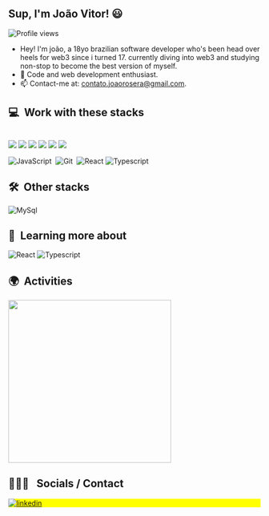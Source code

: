 ## Sup, I'm João Vitor! 😃

<p align="left"> <img src="https://komarev.com/ghpvc/?username=joaorosera&color=blue" alt="Profile views" /> </p>

- Hey! I'm joão, a 18yo brazilian software developer who's been head over heels for web3 since i turned 17. currently diving into web3 and studying non-stop to become the best version of myself.
- 🌱 Code and web development enthusiast.
- 📫 Contact-me at: contato.joaorosera@gmail.com.

  
## 💻 &nbsp;Work with these stacks
 <br>
<img src="https://img.shields.io/badge/JavaScript-000000.svg?style=for-the-badge&logo=javascript&logoColor=F7E017">
<img src="https://img.shields.io/badge/TypeScript-000000.svg?style=for-the-badge&logo=typescript&logoColor=3178C6"> 
<img src="https://img.shields.io/badge/HTML5-F26624.svg?style=for-the-badge&logo=html5&logoColor=white"> 
<img src="https://img.shields.io/badge/CSS-2465F1.svg?style=for-the-badge&logo=CSS3&logoColor=white">
<img src="https://img.shields.io/badge/Git-%23F05033.svg?style=for-the-badge&logo=git&logoColor=white">
<img src="https://img.shields.io/badge/React-000000.svg?style=for-the-badge&logo=react&logoColor=61DAFB">

![JavaScript](https://img.shields.io/badge/-JavaScript-05122A?style=flat&logo=javascript)&nbsp;
![Git](https://img.shields.io/badge/-Git-05122A?style=flat&logo=git)&nbsp;
![React](https://img.shields.io/badge/-React-05122A?style=flat&logo=react)
![Typescript](https://img.shields.io/badge/-Typescript-05122A?style=flat&logo=typescript)

## 🛠 &nbsp;Other stacks

![MySql](https://img.shields.io/badge/-MySQL-05122A?style=flat&logo=mysql)&nbsp;

## 📔 &nbsp;Learning more about

![React](https://img.shields.io/badge/-React-05122A?style=flat&logo=react)
![Typescript](https://img.shields.io/badge/-Typescript-05122A?style=flat&logo=typescript)

## 🌍 &nbsp;Activities
<p align="left">
      <img width=325  src="https://github-readme-stats.vercel.app/api/top-langs/?username=joaorosera&hide=c%23,powershell,Mathematica,Ruby,Objective-C,Objective-C%2b%2b,Cuda&title_color=61dafb&text_color=ffffff&icon_color=61dafb&bg_color=20232a&langs_count=8&layout=compact&border_color=61dafb&hide_border=true" />
</p>

 ## 👩🏽‍💻 &nbsp; Socials / Contact

<p align="left" style="background:yellow">
  <a href="https://linkedin.com/in/joaorosera" target="_blank">
    <img align="center" src="https://img.shields.io/badge/-joaorosera-05122A?style=flat&logo=linkedin" alt="linkedin"/>
  </a>
</p>

